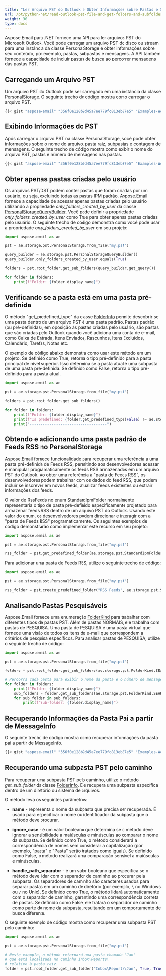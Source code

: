 ```yaml
---
title: "Ler Arquivo PST do Outlook e Obter Informações sobre Pastas e Subpastas"
url: /pt/python-net/read-outlook-pst-file-and-get-folders-and-subfolders-information/
weight: 30
type: docs
---
```


Aspose.Email para .NET fornece uma API para ler arquivos PST do Microsoft Outlook. Você pode carregar um arquivo PST do disco ou stream para uma instância da classe PersonalStorage e obter informações sobre seu conteúdo, por exemplo, pastas, subpastas e mensagens. A API também fornece a capacidade de incluir pastas de busca ao percorrer mensagens das pastas PST.
## **Carregando um Arquivo PST**
Um arquivo PST do Outlook pode ser carregado em uma instância da classe PersonalStorage. O seguinte trecho de código mostra como carregar o arquivo PST.

```python
{{< gist "aspose-email" "356f0e128b9d45a7ee779fc813eb87e5" "Examples-WorkingWithOutlookStorageFiles-ReadingOSTFiles-ReadingOSTFiles.py" >}}
```
## **Exibindo Informações do PST**
Após carregar o arquivo PST na classe PersonalStorage, você pode obter informações sobre o nome do arquivo, pasta raiz, subpastas e contagem de mensagens. O seguinte trecho de código mostra como exibir o nome do arquivo PST, pastas e número de mensagens nas pastas.

```python
{{< gist "aspose-email" "356f0e128b9d45a7ee779fc813eb87e5" "Examples-WorkingWithOutlookStorageFiles-DisplayInformationOfPSTFile-DisplayInformationOfPSTFile.py" >}}
```

## **Obter apenas pastas criadas pelo usuário**

Os arquivos PST/OST podem conter pastas que foram criadas por um usuário, ou seja, excluindo todas as pastas IPM padrão. Aspose.Email fornece a capacidade de acessar apenas pastas criadas pelo usuário utilizando a propriedade *only_folders_created_by_user* da classe [PersonalStorageQueryBuilder](https://reference.aspose.com/email/python-net/aspose.email.storage.pst/personalstoragequerybuilder/#personalstoragequerybuilder-class). Você pode definir a propriedade *only_folders_created_by_user* como True para obter apenas pastas criadas pelo usuário. O seguinte trecho de código demonstra como você pode usar a propriedade *only_folders_created_by_user* em seu projeto:

```python
import aspose.email as ae

pst = ae.storage.pst.PersonalStorage.from_file("my.pst")

query_builder = ae.storage.pst.PersonalStorageQueryBuilder()
query_builder.only_folders_created_by_user.equals(True)

folders = pst.root_folder.get_sub_folders(query_builder.get_query())

for folder in folders:
    print(f"Folder: {folder.display_name}")
```

## **Verificando se a pasta está em uma pasta pré-definida**

O método "get_predefined_type" da classe [FolderInfo](https://reference.aspose.com/email/python-net/aspose.email.storage.pst/folderinfo/#folderinfo-class) permite descobrir se uma pasta dentro de um arquivo PST é uma pasta padrão. Pastas padrão (ou pré-definidas), em oposição às pastas criadas pelo usuário, são pastas que são criadas pelo Outlook quando você adiciona uma conta de e-mail, como Caixa de Entrada, Itens Enviados, Rascunhos, Itens Excluídos, Calendário, Tarefas, Notas etc.

O exemplo de código abaixo demonstra como usar este método em um projeto. Se definido como True, retorna o tipo pré-definido para a pasta principal de nível superior. Isso determina se a pasta atual é uma subpasta de uma pasta pré-definida. Se definido como False, retorna o tipo pré-definido para a pasta atual.

```python
import aspose.email as ae

pst = ae.storage.pst.PersonalStorage.from_file("my.pst")

folders = pst.root_folder.get_sub_folders()

for folder in folders:
    print(f"Folder: {folder.display_name}")
    print(f"Is predefined: {folder.get_predefined_type(False) != ae.storage.pst.StandardIpmFolder.UNSPECIFIED}")
    print("-----------------------------------")
```
## **Obtendo e adicionando uma pasta padrão de Feeds RSS no PersonalStorage**

Aspose.Email fornece funcionalidade para recuperar uma referência a uma pasta pré-definida de Feeds RSS, permitindo aos desenvolvedores acessar e manipular programaticamente os feeds RSS armazenados em um arquivo PST do Outlook. Ao obter uma referência à "pasta de Feeds RSS", os desenvolvedores podem trabalhar com os dados do feed RSS, que podem incluir se inscrever em novos feeds, atualizar feeds existentes ou extrair informações dos feeds.

O valor de RssFeeds no enum StandardIpmFolder normalmente representaria o tipo de pasta pré-definido especificamente projetado para armazenar feeds RSS dentro de um arquivo PST do Outlook. Usando este valor do enum, os desenvolvedores podem direcionar e interagir com a "pasta de Feeds RSS" programaticamente. Os seguintes exemplos de código demonstrarão como implementar este recurso em seu projeto:

```python
import aspose.email as ae

pst = ae.storage.pst.PersonalStorage.from_file("my.pst")

rss_folder = pst.get_predefined_folder(ae.storage.pst.StandardIpmFolder.RSS_FEEDS)
```
Para adicionar uma pasta de Feeds RSS, utilize o seguinte trecho de código:

```python
import aspose.email as ae

pst = ae.storage.pst.PersonalStorage.from_file("my.pst")

rss_folder = pst.create_predefined_folder("RSS Feeds", ae.storage.pst.StandardIpmFolder.RSS_FEEDS)
```

## **Analisando Pastas Pesquisáveis**

Aspose.Email fornece uma enumeração [FolderKind](https://reference.aspose.com/email/python-net/aspose.email.storage.pst/folderkind/#folderkind-enumeration) para trabalhar com diferentes tipos de pastas PST. Além de pastas NORMAIS, ele trabalha com pastas de PESQUISA. Uma pasta de PESQUISA é uma pasta virtual que fornece uma visão de todos os itens de e-mail que correspondem a critérios de pesquisa específicos. Para analisar pastas de PESQUISA, utilize o seguinte trecho de código:

```python
import aspose.email as ae

pst = ae.storage.pst.PersonalStorage.from_file("my.pst")

folders = pst.root_folder.get_sub_folders(ae.storage.pst.FolderKind.SEARCH | ae.storage.pst.FolderKind.NORMAL)

# Percorra cada pasta para exibir o nome da pasta e o número de mensagens
for folder in folders:
    print(f"Folder: {folder.display_name}")
    sub_folders = folder.get_sub_folders(ae.storage.pst.FolderKind.SEARCH | ae.storage.pst.FolderKind.NORMAL)
    for sub_folder in sub_folders:
        print(f"Sub-folder: {folder.display_name}")
```

## **Recuperando Informações da Pasta Pai a partir de MessageInfo**
O seguinte trecho de código mostra como recuperar informações da pasta pai a partir de MessageInfo.

```python
{{< gist "aspose-email" "356f0e128b9d45a7ee779fc813eb87e5" "Examples-WorkingWithOutlookStorageFiles-RetrievingParentFolderInformationFromMessageInfo-RetrievingParentFolderInformationFromMessageInfo.py" >}}
```

## **Recuperando uma subpasta PST pelo caminho**

Para recuperar uma subpasta PST pelo caminho, utilize o método *get_sub_folder* da classe [FolderInfo](https://reference.aspose.com/email/python-net/aspose.email.storage.pst/folderinfo/#folderinfo-class). Ele recupera uma subpasta específica dentro de um diretório ou sistema de arquivos.

O método leva os seguintes parâmetros:

- **name** - representa o nome da subpasta que precisa ser recuperada. É usado para especificar o nome ou identificador da subpasta que o método deve procurar.

- **ignore_case** - é um valor booleano que determina se o método deve ignorar a sensibilidade a maiúsculas e minúsculas ao comparar o nome da subpasta. Se definido como True, o método considerará a correspondência de nomes sem considerar a capitalização (por exemplo, "pasta" e "Pasta" serão tratados como iguais). Se definido como False, o método realizará uma comparação sensível a maiúsculas e minúsculas.

- **handle_path_separator** - é um valor booleano que especifica se o método deve lidar com o separador de caminho ao procurar pela subpasta. Os separadores de caminho são caracteres usados para separar pastas em um caminho de diretório (por exemplo, `\` no Windows ou `/` no Unix). Se definido como True, o método lidará automaticamente com o separador de caminho, garantindo uma correspondência correta de pastas. Se definido como False, ele tratará o separador de caminho como parte do nome da subpasta, resultando em um comportamento de busca diferente.

O seguinte exemplo de código mostra como recuperar uma subpasta PST pelo caminho:

```python
import aspose.email as ae

pst = ae.storage.pst.PersonalStorage.from_file("my.pst")

# Neste exemplo, o método retornará uma pasta chamada 'Jan'
# que está localizada no caminho Inbox\Reports\
# relativo à pasta raiz.
folder = pst.root_folder.get_sub_folder("Inbox\Reports\Jan", True, True)
```